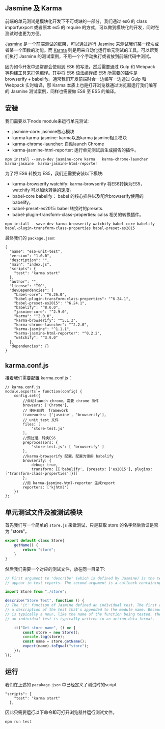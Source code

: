 ## Jasmine 及 Karma
前端的单元测试是模块化开发下不可或缺的一部分，我们通过 es6 的 class import\export 或者原本 es5 的 require 的方式，可以做到模块化的开发，同时在测试时也更为方便。

[Jasmine](https://jasmine.github.io/) 是一个前端测试的框架，可以通过运行 Jasmine 来测试我们某一模块或者某一个函数的功能。而 [Karma](https://karma-runner.github.io/2.0/index.html) 则是用来自动化运行单元测试的工具，可以帮我们执行 Jasmine 的测试案例，不用一个个手动执行或者放到前端代码中测试。

因为如今开发中通常都会使用到 ES6 的写法，然后需要通过 Gulp 和 Webpack 等构建工具来打包编译。其中将 ES6 语法编译成 ES5 所需要的插件是 browserify + babelify。通常我们开发前端时会一边编写一边透过 Gulp 和 Webpack 实时编译，那 Karma 本质上也是打开浏览器通过浏览器运行我们编写的 Jasmine 测试案例，同样也需要做 ES6 至 ES5 的编译。

## 安装
我们需要以下node module来运行单元测试:

 - jasmine-core: jasmine核心模块
 - karma karma-jasmine: karma以及karma jasmine相关模块
 - karma-chrome-launcher: 自动launch Chrome
 - karma-jasmine-html-reporter: 运行单元测试后生成报告的插件。

```
npm install --save-dev jasmine-core karma   karma-chrome-launcher karma-jasmine  karma-jasmine-html-reporter
```
为了将 ES6 转换为 ES5，我们还需要安装以下模块:

 - karma-browserify watchify: karma-browserify 将ES6转换为ES5， watchify 可以加快转换的速度。
 - babel-core babelify： babel 的核心插件以及配合browserify使用的 babelify。
 - babel-preset-es2015: babel 转换时的presets.
 - babel-plugin-transform-class-properties: calss 相关的转换插件。
```
npm install --save-dev karma-browserify watchify babel-core babelify babel-plugin-transform-class-properties babel-preset-es2015
```
最终我们的 `package.json`:
```
{
  "name": "es6-unit-test",
  "version": "1.0.0",
  "description": "",
  "main": "index.js",
  "scripts": {
    "test": "karma start"
  },
  "author": "",
  "license": "ISC",
  "devDependencies": {
    "babel-core": "^6.26.0",
    "babel-plugin-transform-class-properties": "^6.24.1",
    "babel-preset-es2015": "^6.24.1",
    "babelify": "^8.0.0",
    "jasmine-core": "^2.9.0",
    "karma": "^2.0.0",
    "karma-browserify": "^5.1.3",
    "karma-chrome-launcher": "^2.2.0",
    "karma-jasmine": "^1.1.1",
    "karma-jasmine-html-reporter": "^0.2.2",
    "watchify": "^3.9.0"
  },
  "dependencies": {}
}
```
## karma.conf.js
接着我们需要配置 karma.conf.js：
```
// karma.conf.js
module.exports = function(config) {
    config.set({
        //自动launch chrome，需要 chrome 插件
        browsers: ['Chrome'],
        // 使用到的  framework
        frameworks: ['jasmine', 'browserify'],
        // unit test 文件
        files: [
            'store-test.js'
        ],
        //预处理，转换ES6
        preprocessors: {
            'store-test.js': [ 'browserify' ]
        },
        //karma-browserify 配置，配置为使用 babelify
        browserify: {
            debug: true,
            transform: [['babelify', {presets: ['es2015'], plugins: ['transform-class-properties']}]]
        },
        //用 karma-jasmine-html-reporter 生成report
        reporters: ['kjhtml']
    })
};
```
## 单元测试文件及被测试模块
首先我们写一个简单的 `store.js` 来做测试，只是获取 store 的名字然后验证是否为 "store"。
```javascript
export default class Store{
    getName() {
        return "store";
    }
}
```
然后我们需要一个对应的测试文件，放在同一目录下:
```javascript
// First argument to 'describe' (which is defined by Jasmine) is the testing module that will
// appear in test reports. The second argument is a callback containing the individual tests.

import Store from "./store";

describe("Store Test", function () {
// The 'it' function of Jasmine defined an individual test. The first argument is
// a description of the test that's appended to the module name. Because a module name
// is typically a noun, like the name of the function being tested, the description for
// an individual test is typically written in an action-data format.

    it("Get store name", () => {
        const store = new Store();
        console.log(store);
        const name = store.getName();
        expect(name).toEqual("store");
    });
});
```

## 运行

我们在上述的 `pacakage.json` 中已经定义了测试时的script
```
"scripts": {
    "test": "karma start"
  },
```
因此只需要运行以下命令即可打开浏览器并运行测试文件。
```
npm run test
```